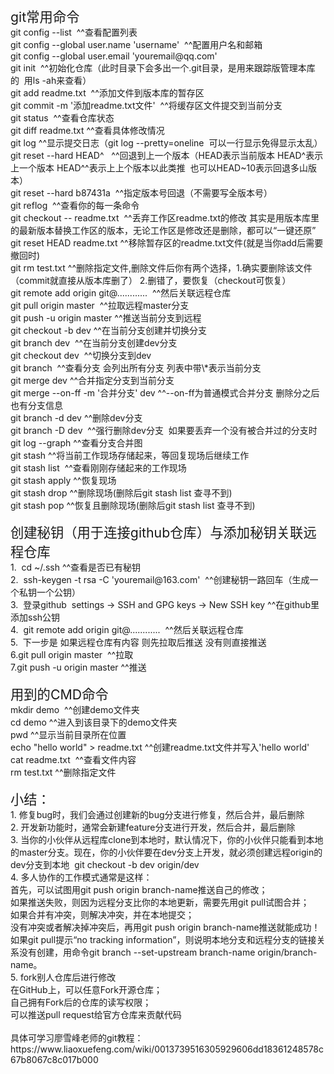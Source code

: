 <!DOCTYPE HTML><html><head>
</head><body class="" spellcheck="false" ><meta charset="utf-8"><div><span data-wiz-span="data-wiz-span" style="font-size: 1.333rem;">git常用命令</span><br></div><div>git config --list &nbsp;^^查看配置列表<br></div><div>git config --global user.name 'username' &nbsp;^^配置用户名和邮箱<br></div><div>git config --global user.email 'youremail@qq.com'<br></div><div>git init &nbsp;^^初始化仓库（此时目录下会多出一个.git目录，是用来跟踪版管理本库的&nbsp; 用ls -ah来查看）<br></div><div>git add readme.txt &nbsp;^^添加文件到版本库的暂存区<br></div><div>git commit -m '添加readme.txt文件' &nbsp;^^将缓存区文件提交到当前分支<br></div><div>git status &nbsp;^^查看仓库状态<br></div><div>git diff readme.txt ^^查看具体修改情况<br></div><div>git log ^^显示提交日志（git log --pretty=oneline&nbsp; 可以一行显示免得显示太乱）<br></div><div>git reset --hard HEAD^ &nbsp; ^^回退到上一个版本（HEAD表示当前版本 HEAD^表示上一个版本 HEAD^^表示上上个版本以此类推&nbsp; 也可以HEAD~10表示回退多山版本）<br></div><div>git reset --hard b87431a&nbsp;  ^^指定版本号回退（不需要写全版本号）<br></div><div>git reflog&nbsp; ^^查看你的每一条命令<br></div><div>git checkout -- readme.txt&nbsp; ^^丢弃工作区readme.txt的修改 其实是用版本库里的最新版本替换工作区的版本，无论工作区是修改还是删除，都可以“一键还原”&nbsp;  <br></div><div>git reset HEAD readme.txt ^^移除暂存区的readme.txt文件(就是当你add后需要撤回时)<br></div><div>git rm test.txt ^^删除指定文件,删除文件后你有两个选择，1.确实要删除该文件（commit就直接从版本库删了） 2.删错了，要恢复（checkout可恢复）<br></div><div>git remote add origin git@............&nbsp; ^^然后关联远程仓库<br></div><div>git pull origin master&nbsp; ^^拉取远程master分支<br></div><div>git push -u origin master ^^推送当前分支到远程<br></div><div>git checkout -b dev ^^在当前分支创建并切换分支<br></div><div>git branch dev&nbsp; ^^在当前分支创建dev分支<br></div><div>git checkout dev&nbsp; ^^切换分支到dev<br></div><div>git branch&nbsp; ^^查看分支 会列出所有分支 列表中带\*表示当前分支<br></div><div>git merge dev ^^合并指定分支到当前分支<br></div><div>git merge --on-ff -m '合并分支' dev ^^--on-ff为普通模式合并分支 删除分之后也有分支信息<br></div><div>git branch -d dev ^^删除dev分支<br></div><div>git branch -D dev&nbsp; ^^强行删除dev分支&nbsp;  如果要丢弃一个没有被合并过的分支时<br></div><div>git log --graph ^^查看分支合并图 <br></div><div>git stash ^^将当前工作现场存储起来，等回复现场后继续工作<br></div><div>git stash list&nbsp; ^^查看刚刚存储起来的工作现场<br></div><div>git stash apply ^^恢复现场<br></div><div>git stash drop ^^删除现场(删除后git stash list 查寻不到)<br></div><div>git stash pop ^^恢复且删除现场(删除后git stash list 查寻不到)<br></div><div><br></div><div><span data-wiz-span="data-wiz-span" style="font-size: 1.333rem;">创建秘钥（用于连接github仓库）与添加秘钥关联远程仓库</span><br></div><div>1.&nbsp; cd ~/.ssh ^^查看是否已有秘钥<br></div><div>2.&nbsp; ssh-keygen -t rsa -C 'youremail@163.com'&nbsp; ^^创建秘钥一路回车（生成一个私钥一个公钥）<br></div><div>3.&nbsp; 登录github&nbsp; settings -&gt; SSH and GPG keys -&gt; New SSH key ^^在github里添加ssh公钥 <br></div><div>4.&nbsp; git remote add origin git@............&nbsp; ^^然后关联远程仓库<br></div><div>5.&nbsp; 下一步是 如果远程仓库有内容 则先拉取后推送 没有则直接推送<br></div><div>6.git pull origin master&nbsp; ^^拉取<br></div><div>7.git push -u origin master ^^推送<br></div><div><br></div><div><span data-wiz-span="data-wiz-span" style="font-size: 1.333rem;">用到的CMD命令</span><br></div><div>mkdir demo&nbsp; ^^创建demo文件夹<br></div><div>cd demo ^^进入到该目录下的demo文件夹<br></div><div>pwd ^^显示当前目录所在位置<br></div><div>echo "hello world" &gt; readme.txt ^^创建readme.txt文件并写入'hello world'<br></div><div>cat readme.txt&nbsp; ^^查看文件内容<br></div><div>rm test.txt ^^删除指定文件<br></div><div><br></div><div><span data-wiz-span="data-wiz-span" style="font-size: 1.333rem;">小结：</span><br></div><div>1. 修复bug时，我们会通过创建新的bug分支进行修复，然后合并，最后删除<br></div><div>2. 开发新功能时，通常会新建feature分支进行开发，然后合并，最后删除<br></div><div>3. 当你的小伙伴从远程库clone到本地时，默认情况下，你的小伙伴只能看到本地的master分支。现在，你的小伙伴要在dev分支上开发，就必须创建远程origin的dev分支到本地&nbsp; git checkout -b dev origin/dev<br></div><div>4. 多人协作的工作模式通常是这样：<br></div><div>首先，可以试图用git push origin branch-name推送自己的修改；<br></div><div>如果推送失败，则因为远程分支比你的本地更新，需要先用git pull试图合并；<br></div><div>如果合并有冲突，则解决冲突，并在本地提交；<br></div><div>没有冲突或者解决掉冲突后，再用git push origin branch-name推送就能成功！<br></div><div>如果git pull提示“no tracking information”，则说明本地分支和远程分支的链接关系没有创建，用命令git branch --set-upstream branch-name origin/branch-name。<br></div><div>5. fork别人仓库后进行修改<br></div><div>在GitHub上，可以任意Fork开源仓库；<br></div><div>自己拥有Fork后的仓库的读写权限；<br></div><div>可以推送pull request给官方仓库来贡献代码<br></div><div><br></div><div>具体可学习廖雪峰老师的git教程：https://www.liaoxuefeng.com/wiki/0013739516305929606dd18361248578c67b8067c8c017b000<br></div><div><br></div></body></html>
